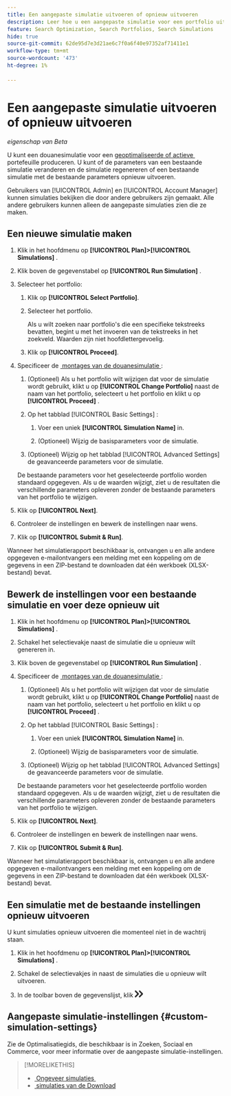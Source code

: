 ```yaml
---
title: Een aangepaste simulatie uitvoeren of opnieuw uitvoeren
description: Leer hoe u een aangepaste simulatie voor een portfolio uitvoert of opnieuw uitvoert.
feature: Search Optimization, Search Portfolios, Search Simulations
hide: true
source-git-commit: 62de95d7e3d21ae6c7f0a6f40e97352af71411e1
workflow-type: tm+mt
source-wordcount: '473'
ht-degree: 1%

---
```


# Een aangepaste simulatie uitvoeren of opnieuw uitvoeren

*eigenschap van Beta*

U kunt een douanesimulatie voor een [&#x200B; geoptimaliseerde of actieve &#x200B;](/help/search-social-commerce/new-ui/manage/portfolios/portfolio-about.md) portefeuille produceren. U kunt of de parameters van een bestaande simulatie veranderen en de simulatie regenereren of een bestaande simulatie met de bestaande parameters opnieuw uitvoeren.

Gebruikers van [!UICONTROL Admin] en [!UICONTROL Account Manager] kunnen simulaties bekijken die door andere gebruikers zijn gemaakt. Alle andere gebruikers kunnen alleen de aangepaste simulaties zien die ze maken.

## Een nieuwe simulatie maken

1. Klik in het hoofdmenu op **[!UICONTROL Plan]>[!UICONTROL Simulations]** .

1. Klik boven de gegevenstabel op **[!UICONTROL Run Simulation]** .

1. Selecteer het portfolio:

   1. Klik op **[!UICONTROL Select Portfolio]**.

   1. Selecteer het portfolio.

      Als u wilt zoeken naar portfolio&#39;s die een specifieke tekstreeks bevatten, begint u met het invoeren van de tekstreeks in het zoekveld. Waarden zijn niet hoofdlettergevoelig.

   1. Klik op **[!UICONTROL Proceed]**.

1. Specificeer de [&#x200B; montages van de douanesimulatie &#x200B;](#custom-simulation-settings):

   1. (Optioneel) Als u het portfolio wilt wijzigen dat voor de simulatie wordt gebruikt, klikt u op **[!UICONTROL Change Portfolio]** naast de naam van het portfolio, selecteert u het portfolio en klikt u op **[!UICONTROL Proceed]** .

   1. Op het tabblad [!UICONTROL Basic Settings] :

      1. Voer een uniek **[!UICONTROL Simulation Name]** in.

      1. (Optioneel) Wijzig de basisparameters voor de simulatie.

   1. (Optioneel) Wijzig op het tabblad [!UICONTROL Advanced Settings] de geavanceerde parameters voor de simulatie.

   De bestaande parameters voor het geselecteerde portfolio worden standaard opgegeven. Als u de waarden wijzigt, ziet u de resultaten die verschillende parameters opleveren zonder de bestaande parameters van het portfolio te wijzigen.

1. Klik op **[!UICONTROL Next]**.

1. Controleer de instellingen en bewerk de instellingen naar wens.

1. Klik op **[!UICONTROL Submit & Run]**.

Wanneer het simulatierapport beschikbaar is, ontvangen u en alle andere opgegeven e-mailontvangers een melding met een koppeling om de gegevens in een ZIP-bestand te downloaden dat één werkboek (XLSX-bestand) bevat.

<!-- Still true:  When the results for any report type include more than 60,000 rows, the workbook includes multiple worksheets. -->

## Bewerk de instellingen voor een bestaande simulatie en voer deze opnieuw uit

1. Klik in het hoofdmenu op **[!UICONTROL Plan]>[!UICONTROL Simulations]** .

1. Schakel het selectievakje naast de simulatie die u opnieuw wilt genereren in.

1. Klik boven de gegevenstabel op **[!UICONTROL Run Simulation]** .

1. Specificeer de [&#x200B; montages van de douanesimulatie &#x200B;](#custom-simulation-settings):

   1. (Optioneel) Als u het portfolio wilt wijzigen dat voor de simulatie wordt gebruikt, klikt u op **[!UICONTROL Change Portfolio]** naast de naam van het portfolio, selecteert u het portfolio en klikt u op **[!UICONTROL Proceed]** .

   1. Op het tabblad [!UICONTROL Basic Settings] :

      1. Voer een uniek **[!UICONTROL Simulation Name]** in.

      1. (Optioneel) Wijzig de basisparameters voor de simulatie.

   1. (Optioneel) Wijzig op het tabblad [!UICONTROL Advanced Settings] de geavanceerde parameters voor de simulatie.

   De bestaande parameters voor het geselecteerde portfolio worden standaard opgegeven. Als u de waarden wijzigt, ziet u de resultaten die verschillende parameters opleveren zonder de bestaande parameters van het portfolio te wijzigen.

1. Klik op **[!UICONTROL Next]**.

1. Controleer de instellingen en bewerk de instellingen naar wens.

1. Klik op **[!UICONTROL Submit & Run]**.

Wanneer het simulatierapport beschikbaar is, ontvangen u en alle andere opgegeven e-mailontvangers een melding met een koppeling om de gegevens in een ZIP-bestand te downloaden dat één werkboek (XLSX-bestand) bevat.

<!-- Still true:  When the results for any report type include more than 60,000 rows, the workbook includes multiple worksheets. -->

## Een simulatie met de bestaande instellingen opnieuw uitvoeren

U kunt simulaties opnieuw uitvoeren die momenteel niet in de wachtrij staan.

1. Klik in het hoofdmenu op **[!UICONTROL Plan]>[!UICONTROL Simulations]** .

1. Schakel de selectievakjes in naast de simulaties die u opnieuw wilt uitvoeren.

1. In de toolbar boven de gegevenslijst, klik ![&#x200B; Rerun &#x200B;](/help/search-social-commerce/assets/rerun.png " opnieuw 10&rbrace;.")

## Aangepaste simulatie-instellingen {#custom-simulation-settings}

Zie de Optimalisatiegids, die beschikbaar is in Zoeken, Sociaal en Commerce, voor meer informatie over de aangepaste simulatie-instellingen.

>[!MORELIKETHIS]
>
>* [&#x200B; Ongeveer simulaties &#x200B;](simulation-about.md)
>* [&#x200B; simulaties van de Download &#x200B;](simulation-download.md)
